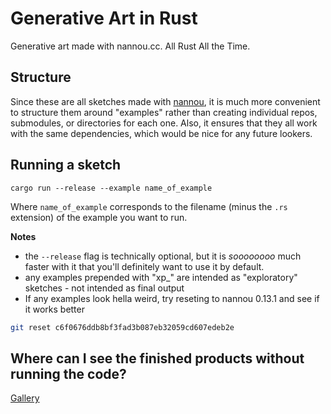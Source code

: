 # Generative Art in Rust

Generative art made with nannou.cc. All Rust All the Time.

## Structure

Since these are all sketches made with [nannou](https://nannou.cc/), it is much more convenient to structure them around "examples" rather than creating individual repos, submodules, or directories for each one. Also, it ensures that they all work with the same dependencies, which would be nice for any future lookers.

## Running a sketch

```
cargo run --release --example name_of_example
```

Where `name_of_example` corresponds to the filename (minus the `.rs` extension) of the example you want to run.

**Notes**
* the `--release` flag is technically optional, but it is _soooooooo_ much faster with it that you'll definitely want to use it by default.
* any examples prepended with "xp_" are intended as "exploratory" sketches - not intended as final output
* If any examples look hella weird, try reseting to nannou 0.13.1 and see if it works better

```bash
git reset c6f0676ddb8bf3fad3b087eb32059cd607edeb2e
```

## Where can I see the finished products without running the code?

[Gallery](./Gallery.md)
